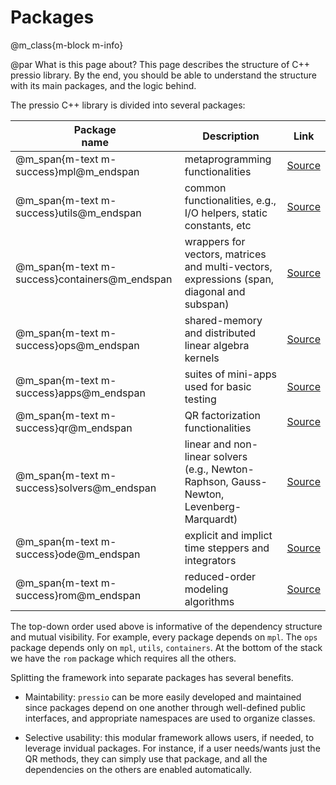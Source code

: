 
# Packages

@m_class{m-block m-info}

@par What is this page about?
This page describes the structure of C++ pressio library.
By the end, you should be able to understand the structure
with its main packages, and the logic behind.


The pressio C++ library is divided into several packages:

| Package <br> name                             | Description                                                                                     | Link                                                                             |
| ------------------                            | ---------------                                                                                 | ------------                                                                     |
| @m_span{m-text m-success}mpl@m_endspan        | metaprogramming functionalities                                                                 | [Source](https://github.com/Pressio/pressio/tree/master/packages/mpl/src)        |
| @m_span{m-text m-success}utils@m_endspan      | common functionalities, e.g., I/O helpers, static constants, etc                                | [Source](https://github.com/Pressio/pressio/tree/master/packages/utils/src)      |
| @m_span{m-text m-success}containers@m_endspan | wrappers for vectors, matrices and multi-vectors, <br> expressions (span, diagonal and subspan) | [Source](https://github.com/Pressio/pressio/tree/master/packages/containers/src) |
| @m_span{m-text m-success}ops@m_endspan        | shared-memory and distributed linear algebra kernels                                            | [Source](https://github.com/Pressio/pressio/tree/master/packages/ops/src)        |
| @m_span{m-text m-success}apps@m_endspan       | suites of mini-apps used for basic testing                                                      | [Source](https://github.com/Pressio/pressio/tree/master/packages/apps/src)       |
| @m_span{m-text m-success}qr@m_endspan         | QR factorization functionalities                                                                | [Source](https://github.com/Pressio/pressio/tree/master/packages/qr/src)         |
| @m_span{m-text m-success}solvers@m_endspan    | linear and non-linear solvers <br> (e.g., Newton-Raphson, Gauss-Newton, Levenberg-Marquardt)    | [Source](https://github.com/Pressio/pressio/tree/master/packages/solvers/src)    |
| @m_span{m-text m-success}ode@m_endspan        | explicit and implict time steppers and integrators                                              | [Source](https://github.com/Pressio/pressio/tree/master/packages/ode/src)        |
| @m_span{m-text m-success}rom@m_endspan        | reduced-order modeling algorithms                                                               | [Source](https://github.com/Pressio/pressio/tree/master/packages/rom/src)        |

The top-down order used above is informative of the dependency structure and mutual visibility.
For example, every package depends on `mpl`. The `ops` package depends only on `mpl`, `utils`, `containers`.
At the bottom of the stack we have the `rom` package which requires all the others.

Splitting the framework into separate packages has several benefits.
* Maintability: `pressio` can be more easily developed and maintained since packages depend on one another through well-defined public interfaces,
and appropriate namespaces are used to organize classes.

* Selective usability: this modular framework allows users, if needed, to leverage invidual packages.
For instance, if a user needs/wants just the QR methods, they can simply use that package,
and all the dependencies on the others are enabled automatically.
